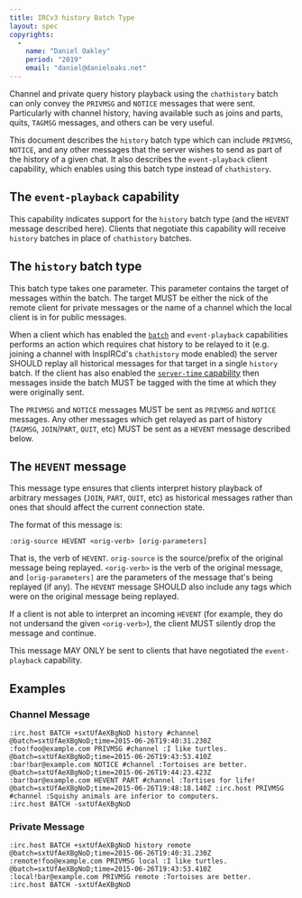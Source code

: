 ```yaml
---
title: IRCv3 history Batch Type
layout: spec
copyrights:
  -
    name: "Daniel Oakley"
    period: "2019"
    email: "daniel@danieloaks.net"
---
```

Channel and private query history playback using the `chathistory` batch can
only convey the `PRIVMSG` and `NOTICE` messages that were sent. Particularly
with channel history, having available such as joins and parts, quits,
`TAGMSG` messages, and others can be very useful.

This document describes the `history` batch type which can include `PRIVMSG`,
`NOTICE`, and any other messages that the server wishes to send as part of
the history of a given chat. It also describes the `event-playback` client
capability, which enables using this batch type instead of `chathistory`.


## The `event-playback` capability
This capability indicates support for the `history` batch type (and the
`HEVENT` message described here). Clients that negotiate this capability
will receive `history` batches in place of `chathistory` batches.


## The `history` batch type
This batch type takes one parameter. This parameter contains the target of
messages within the batch. The target MUST be either the nick of the remote
client for private messages or the name of a channel which the local client
is in for public messages.

When a client which has enabled the [`batch`][batch] and `event-playback`
capabilities performs an action which requires chat history to be relayed
to it (e.g. joining a channel with InspIRCd's `chathistory` mode enabled)
the server SHOULD replay all historical messages for that target in a single
`history` batch. If the client has also enabled the
[`server-time` capability][server-time] then messages inside the batch
MUST be tagged with the time at which they were originally sent.

The `PRIVMSG` and `NOTICE` messages MUST be sent as `PRIVMSG` and `NOTICE`
messages. Any other messages which get relayed as part of history (`TAGMSG`,
`JOIN`/`PART`, `QUIT`, etc) MUST be sent as a `HEVENT` message described
below.


## The `HEVENT` message
This message type ensures that clients interpret history playback of
arbitrary messages (`JOIN`, `PART`, `QUIT`, etc) as historical messages
rather than ones that should affect the current connection state.

The format of this message is:

    :orig-source HEVENT <orig-verb> [orig-parameters]

That is, the verb of `HEVENT`. `orig-source` is the source/prefix of the
original message being replayed. `<orig-verb>` is the verb of the
original message, and `[orig-parameters]` are the parameters of the
message that's being replayed (if any). The `HEVENT` message SHOULD also
include any tags which were on the original message being replayed.

If a client is not able to interpret an incoming `HEVENT` (for example,
they do not undersand the given `<orig-verb>`), the client MUST silently
drop the message and continue.

This message MAY ONLY be sent to clients that have negotiated the
`event-playback` capability.


## Examples

### Channel Message

    :irc.host BATCH +sxtUfAeXBgNoD history #channel
    @batch=sxtUfAeXBgNoD;time=2015-06-26T19:40:31.230Z :foo!foo@example.com PRIVMSG #channel :I like turtles.
    @batch=sxtUfAeXBgNoD;time=2015-06-26T19:43:53.410Z :bar!bar@example.com NOTICE #channel :Tortoises are better.
    @batch=sxtUfAeXBgNoD;time=2015-06-26T19:44:23.423Z :bar!bar@example.com HEVENT PART #channel :Tortises for life!
    @batch=sxtUfAeXBgNoD;time=2015-06-26T19:48:18.140Z :irc.host PRIVMSG #channel :Squishy animals are inferior to computers.
    :irc.host BATCH -sxtUfAeXBgNoD

### Private Message

    :irc.host BATCH +sxtUfAeXBgNoD history remote
    @batch=sxtUfAeXBgNoD;time=2015-06-26T19:40:31.230Z :remote!foo@example.com PRIVMSG local :I like turtles.
    @batch=sxtUfAeXBgNoD;time=2015-06-26T19:43:53.410Z :local!bar@example.com PRIVMSG remote :Tortoises are better.
    :irc.host BATCH -sxtUfAeXBgNoD

[batch]: ../batch-3.2.html
[server-time]: ../server-time-3.2.html
